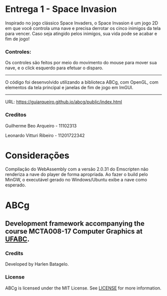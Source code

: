 Entrega 1 - Space Invasion
====== 
Inspirado no jogo clássico Space Invaders, o Space Invasion é um jogo 2D em que você controla uma nave e precisa derrotar os cinco inimigos da tela para vencer. Caso seja atingido pelos inimigos, sua vida pode se acabar e fim de jogo!

### Controles:
Os controles são feitos por meio do movimento do mouse para mover sua nave, e o click esquerdo para efetuar o disparo.

----

O código foi desenvolvido utilizando a biblioteca ABCg, com OpenGL, com elementos da tela principal e janelas de fim de jogo em ImGUI.

----
URL: https://guiarqueiro.github.io/abcg/public/index.html


### Creditos
Guilherme Beo Arqueiro - 11102313

Leonardo Vitturi Ribeiro - 11201722342


Considerações
===
Compilação do WebAssembly com a versão 2.0.31 do Emscripten não renderiza a nave do player de forma apropriada. Ao fazer o build pelo MinGW, o executável gerado no Windows/Ubuntu exibe a nave como esperado.














ABCg
======
Development framework accompanying the course MCTA008-17 Computer Graphics at [UFABC](https://www.ufabc.edu.br/).
----
### Credits
Developed by Harlen Batagelo.
### License
ABCg is licensed under the MIT License. See [LICENSE](https://github.com/hbatagelo/abcg/blob/main/LICENSE) for more information.
